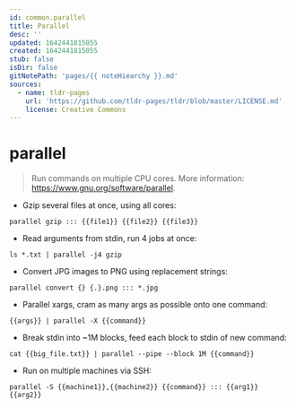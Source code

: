 ```yaml
---
id: common.parallel
title: Parallel
desc: ''
updated: 1642441815055
created: 1642441815055
stub: false
isDir: false
gitNotePath: 'pages/{{ noteHiearchy }}.md'
sources:
  - name: tldr-pages
    url: 'https://github.com/tldr-pages/tldr/blob/master/LICENSE.md'
    license: Creative Commons
---
```

# parallel

> Run commands on multiple CPU cores.
> More information: <https://www.gnu.org/software/parallel>.

- Gzip several files at once, using all cores:

`parallel gzip ::: {{file1}} {{file2}} {{file3}}`

- Read arguments from stdin, run 4 jobs at once:

`ls *.txt | parallel -j4 gzip`

- Convert JPG images to PNG using replacement strings:

`parallel convert {} {.}.png ::: *.jpg`

- Parallel xargs, cram as many args as possible onto one command:

`{{args}} | parallel -X {{command}}`

- Break stdin into ~1M blocks, feed each block to stdin of new command:

`cat {{big_file.txt}} | parallel --pipe --block 1M {{command}}`

- Run on multiple machines via SSH:

`parallel -S {{machine1}},{{machine2}} {{command}} ::: {{arg1}} {{arg2}}`

